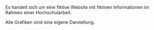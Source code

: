 Es handelt sich um eine fiktive Website mit fiktiven Informationen im Rahmen einer Hochschularbeit. 

Alle Grafiken sind eine eigene Darstellung. 
